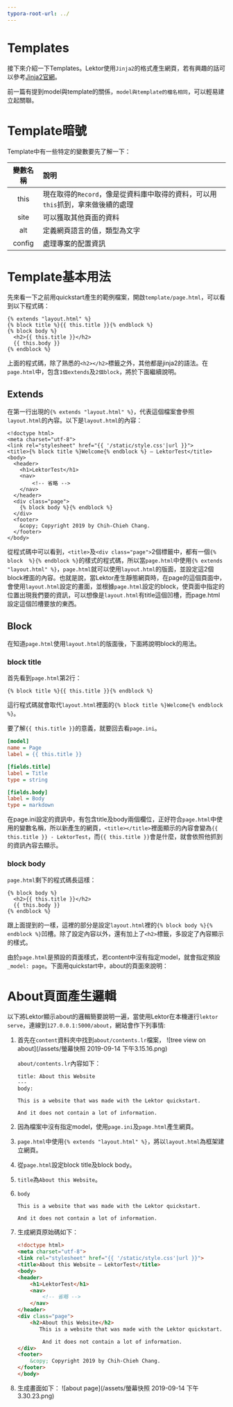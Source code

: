 ```yaml
---
typora-root-url: ../
---
```


Templates
===

接下來介紹一下Templates。Lektor使用`Jinja2`的格式產生網頁，若有興趣的話可以參考[Jinja2官網](http://jinja.pocoo.org/docs)。

前一篇有提到model與template的關係，`model與template的檔名相同`，可以輕易建立起關聯。

# Template暗號

Template中有一些特定的變數要先了解一下：

|變數名稱|說明|
|:---:|:---|
|this|現在取得的`Record`，像是從資料庫中取得的資料，可以用`this`抓到，拿來做後續的處理|
|site|可以獲取其他頁面的資料|
|alt|定義網頁語言的值，類型為文字|
|config|處理專案的配置資訊|

# Template基本用法

先來看一下之前用quickstart產生的範例檔案，開啟`template/page.html`，可以看到以下程式碼：

```jinja2
{% extends "layout.html" %}
{% block title %}{{ this.title }}{% endblock %}
{% block body %}
  <h2>{{ this.title }}</h2>
  {{ this.body }}
{% endblock %}
```

上面的程式碼，除了熟悉的`<h2></h2>`標籤之外，其他都是jinja2的語法。在`page.html`中，包含`1個extends`及`2個block`，將於下面繼續說明。

## Extends

在第一行出現的```{% extends "layout.html" %}```，代表這個檔案會參照`layout.html`的內容。以下是`layout.html`的內容：

```jinja2
<!doctype html>
<meta charset="utf-8">
<link rel="stylesheet" href="{{ '/static/style.css'|url }}">
<title>{% block title %}Welcome{% endblock %} — LektorTest</title>
<body>
  <header>
    <h1>LektorTest</h1>
    <nav>
        <!-- 省略 -->
    </nav>
  </header>
  <div class="page">
    {% block body %}{% endblock %}
  </div>
  <footer>
    &copy; Copyright 2019 by Chih-Chieh Chang.
  </footer>
</body>
```

從程式碼中可以看到，`<title>`及`<div class="page">`2個標籤中，都有一個`{% block  %}{% endblock %}`的樣式的程式碼，所以當`page.html`中使用`{% extends "layout.html" %}`，`page.html`就可以使用`layout.html`的版面，並設定這2個block裡面的內容。也就是說，當Lektor產生靜態網頁時，在page的這個頁面中，會使用`layout.html`設定的畫面，並根據`page.html`設定的block，使頁面中指定的位置出現我們要的資訊，可以想像是`layout.html`有title這個凹槽，而page.html設定這個凹槽要放的東西。

## Block

在知道`page.html`使用`layout.html`的版面後，下面將說明block的用法。

### block title

首先看到`page.html`第2行：
```jinja2
{% block title %}{{ this.title }}{% endblock %}
```
這行程式碼就會取代`layout.html`裡面的`{% block title %}Welcome{% endblock %}`。

要了解`{{ this.title }}`的意義，就要回去看`page.ini`。
```ini
[model]
name = Page
label = {{ this.title }}

[fields.title]
label = Title
type = string

[fields.body]
label = Body
type = markdown
```

在page.ini設定的資訊中，有包含title及body兩個欄位，正好符合`page.html`中使用的變數名稱，所以新產生的網頁，`<title></title>`裡面顯示的內容會變為`{{ this.title }} - LektorTest`，而`{{ this.title }}`會是什麼，就會依照他抓到的資訊內容去顯示。

### block body

`page.html`剩下的程式碼長這樣：
```jinja2
{% block body %}
  <h2>{{ this.title }}</h2>
  {{ this.body }}
{% endblock %}
```

跟上面提到的一樣，這裡的部分是設定`layout.html`裡的`{% block body %}{% endblock %}`凹槽。除了設定內容以外，還有加上了`<h2>`標籤，多設定了內容顯示的樣式。

由於`page.html`是預設的頁面樣式，若content中沒有指定model，就會指定預設`_model: page`。下面用quickstart中，about的頁面來說明：

# About頁面產生邏輯

以下將Lektor顯示about的邏輯簡要說明一遍，當使用Lektor在本機運行`lektor serve`，連線到`127.0.0.1:5000/about`，網站會作下列事情:

1. 首先在`content`資料夾中找到`about/contents.lr`檔案，
    ![tree view on about](/assets/螢幕快照 2019-09-14 下午3.15.16.png)

    `about/contents.lr`內容如下：

    ```
    title: About this Website
    ---
    body:

    This is a website that was made with the Lektor quickstart.

    And it does not contain a lot of information.
    ```
2. 因為檔案中沒有指定model，使用`page.ini`及`page.html`產生網頁。
3. `page.html`中使用`{% extends "layout.html" %}`，將以`layout.html`為框架建立網頁。
4. 從`page.html`設定block title及block body。
5. `title`為`About this Website`。
6. `body`
    ```
    This is a website that was made with the Lektor quickstart.

    And it does not contain a lot of information.
    ```
7. 生成網頁原始碼如下：
    ```html
    <!doctype html>
    <meta charset="utf-8">
    <link rel="stylesheet" href="{{ '/static/style.css'|url }}">
    <title>About this Website — LektorTest</title>
    <body>
    <header>
        <h1>LektorTest</h1>
        <nav>
            <!-- 省略 -->
        </nav>
    </header>
    <div class="page">
        <h2>About this Website</h2>
           This is a website that was made with the Lektor quickstart.

            And it does not contain a lot of information.
    </div>
    <footer>
        &copy; Copyright 2019 by Chih-Chieh Chang.
    </footer>
    </body>
    ```
8. 生成畫面如下：
    ![about page](/assets/螢幕快照 2019-09-14 下午3.30.23.png)